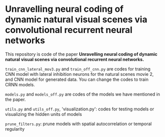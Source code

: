 # Unravelling neural coding of dynamic natural visual scenes via convolutional recurrent neural networks

This repository is code of the paper **Unravelling neural coding of dynamic natural visual scenes via convolutional recurrent neural networks.**

`train_cnn_lateral_mov3.py` and `train_off_cnn.py` are codes for training CNN model with lateral inhibition neurons for the natural scenes movie 2, and CNN model for generated data. You can change the codes to train CRNN models.

`models.py` and `models_off.py` are codes of the models we have mentioned in the paper. 

`utils.py` and `utils_off.py`, 'visualization.py': codes for testing models or visualizing the hidden units of models

`prune_filters.py`: prune models with spatial autocorrelation or temporal regularity 


